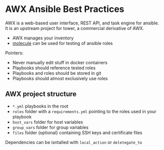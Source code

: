 # AWX Ansible Best Practices

AWX is a web-based user interface, REST API, and task engine for ansible.
It is an upstream project for tower, a commercial derivative of AWX.

* AWX manages your inventory
* [molecule](https://molecule.readthedocs.io/en/latest/) can be used for testing of ansible roles

Pointers:
* Never manually edit stuff in docker containers
* Playbooks should reference tested roles
* Playbooks and roles should be stored in git
* Playbooks should almost exclusively use roles

## AWX project structure

* `*.yml` playbooks in the root
* `roles` folder with a `requirements.yml` pointing to the roles used in your playbook
* `host_vars` folder for host variables
* `group_vars` folder for group variables
* `files` folder (optional) containing SSH keys and certificate files

Dependencies can be isntalled with `local_action` or `deletegate_to`

